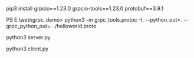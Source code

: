 pip3 install grpcio==1.23.0 grpcio-tools==1.23.0 protobuf==3.9.1

PS E:\web\grpc_demo>  python3 -m grpc_tools.protoc -I. --python_out=. --grpc_python_out=. ./helloworld.proto

python3 server.py

python3 client.py